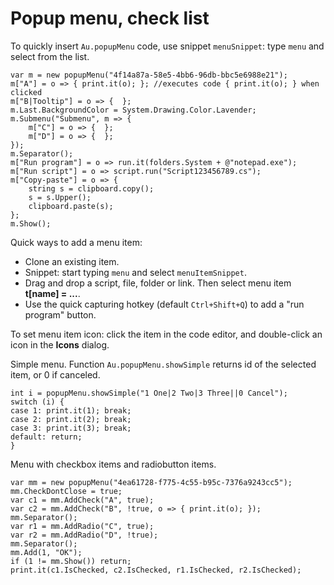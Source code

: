 # Popup menu, check list

To quickly insert `Au.popupMenu` code, use snippet `menuSnippet`: type `menu` and select from the list.

```
var m = new popupMenu("4f14a87a-58e5-4bb6-96db-bbc5e6988e21");
m["A"] = o => { print.it(o); }; //executes code { print.it(o); } when clicked
m["B|Tooltip"] = o => {  };
m.Last.BackgroundColor = System.Drawing.Color.Lavender;
m.Submenu("Submenu", m => {
	m["C"] = o => {  };
	m["D"] = o => {  };
});
m.Separator();
m["Run program"] = o => run.it(folders.System + @"notepad.exe");
m["Run script"] = o => script.run("Script123456789.cs");
m["Copy-paste"] = o => {
	string s = clipboard.copy();
	s = s.Upper();
	clipboard.paste(s);
};
m.Show();
```

Quick ways to add a menu item:

- Clone an existing item.
- Snippet: start typing `menu` and select `menuItemSnippet`.
- Drag and drop a script, file, folder or link. Then select menu item **t[name] = ...**.
- Use the quick capturing hotkey (default `Ctrl+Shift+Q`) to add a "run program" button.

To set menu item icon: click the item in the code editor, and double-click an icon in the **Icons** dialog.

Simple menu. Function `Au.popupMenu.showSimple` returns id of the selected item, or 0 if canceled.

```
int i = popupMenu.showSimple("1 One|2 Two|3 Three||0 Cancel");
switch (i) {
case 1: print.it(1); break;
case 2: print.it(2); break;
case 3: print.it(3); break;
default: return;
}
```

Menu with checkbox items and radiobutton items.

```
var mm = new popupMenu("4ea61728-f775-4c55-b95c-7376a9243cc5");
mm.CheckDontClose = true;
var c1 = mm.AddCheck("A", true);
var c2 = mm.AddCheck("B", !true, o => { print.it(o); });
mm.Separator();
var r1 = mm.AddRadio("C", true);
var r2 = mm.AddRadio("D", !true);
mm.Separator();
mm.Add(1, "OK");
if (1 != mm.Show()) return;
print.it(c1.IsChecked, c2.IsChecked, r1.IsChecked, r2.IsChecked);
```